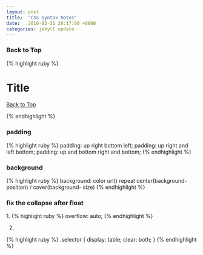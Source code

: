 ```yaml
---
layout: post
title:  "CSS Syntax Notes"
date:   2016-03-31 20:17:00 +0800
categories: jekyll update
---
```

<h3>Back to Top</h3>
{% highlight ruby %}
<h1 id="top">Title</h1>
<a href="#top"><p>Back to Top</p></a>
{% endhighlight %}

<h3>padding</h3>
{% highlight ruby %}
padding: up right bottom left;
padding: up right and left bottom;
padding: up and bottom right and bottom;
{% endhighlight %}

<h3>background</h3>
{% highlight ruby %}
background: color url() repeat center(background-position) / cover(background-  size)
{% endhighlight %}

<h3>fix the collapse after float</h3>
1.
{% highlight ruby %}
overflow: auto;
{% endhighlight %}

2.
{% highlight ruby %}
.selector {
  display: table;
  clear: both;
}
{% endhighlight %}
